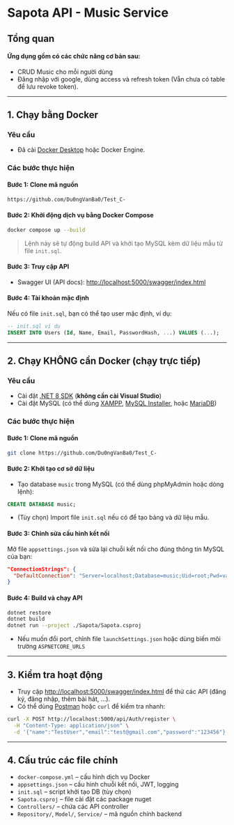 # Sapota API - Music Service

## Tổng quan

#### Ứng dụng gồm có các chức năng cơ bản sau:
- CRUD Music cho mỗi người dùng
- Đăng nhập với google, dùng access và refresh token (Vẫn chưa có table để lưu revoke token).

---

## 1. Chạy bằng Docker

### Yêu cầu

- Đã cài [Docker Desktop](https://www.docker.com/products/docker-desktop/) hoặc Docker Engine.

### Các bước thực hiện

#### **Bước 1:** Clone mã nguồn

```sh
https://github.com/Du0ngVanBa0/Test_C-
```

#### **Bước 2:** Khởi động dịch vụ bằng Docker Compose

```sh
docker compose up --build
```

> Lệnh này sẽ tự động build API và khởi tạo MySQL kèm dữ liệu mẫu từ file `init.sql`.

#### **Bước 3:** Truy cập API

- Swagger UI (API docs): [http://localhost:5000/swagger/index.html](http://localhost:5000/swagger/index.html)

#### **Bước 4:** Tài khoản mặc định

Nếu có file `init.sql`, bạn có thể tạo user mặc định, ví dụ:

```sql
-- init.sql ví dụ
INSERT INTO Users (Id, Name, Email, PasswordHash, ...) VALUES (...);
```

---

## 2. Chạy **KHÔNG cần Docker** (chạy trực tiếp)

### Yêu cầu

- Cài đặt [.NET 8 SDK](https://dotnet.microsoft.com/en-us/download/dotnet/8.0) (**không cần cài Visual Studio**)
- Cài đặt MySQL (có thể dùng [XAMPP](https://www.apachefriends.org/download.html), [MySQL Installer](https://dev.mysql.com/downloads/installer/), hoặc [MariaDB](https://mariadb.org/download/))

### Các bước thực hiện

#### **Bước 1:** Clone mã nguồn

```sh
git clone https://github.com/Du0ngVanBa0/Test_C-
```

#### **Bước 2:** Khởi tạo cơ sở dữ liệu

- Tạo database `music` trong MySQL (có thể dùng phpMyAdmin hoặc dòng lệnh):

```sql
CREATE DATABASE music;
```

- (Tùy chọn) Import file `init.sql` nếu có để tạo bảng và dữ liệu mẫu.

#### **Bước 3:** Chỉnh sửa cấu hình kết nối

Mở file `appsettings.json` và sửa lại chuỗi kết nối cho đúng thông tin MySQL của bạn:

```json
"ConnectionStrings": {
  "DefaultConnection": "Server=localhost;Database=music;Uid=root;Pwd=vanbao123;"
}
```

#### **Bước 4:** Build và chạy API

```sh
dotnet restore
dotnet build
dotnet run --project ./Sapota/Sapota.csproj
```

- Nếu muốn đổi port, chỉnh file `launchSettings.json` hoặc dùng biến môi trường `ASPNETCORE_URLS`

---

## 3. Kiểm tra hoạt động

- Truy cập [http://localhost:5000/swagger/index.html](http://localhost:5000/swagger/index.html) để thử các API (đăng ký, đăng nhập, thêm bài hát, ...).
- Có thể dùng [Postman](https://www.postman.com/downloads/) hoặc `curl` để kiểm tra nhanh:

```sh
curl -X POST http://localhost:5000/api/Auth/register \
  -H "Content-Type: application/json" \
  -d '{"name":"TestUser","email":"test@gmail.com","password":"123456"}'
```

---

## 4. Cấu trúc các file chính

- `docker-compose.yml` – cấu hình dịch vụ Docker
- `appsettings.json` – cấu hình chuỗi kết nối, JWT, logging
- `init.sql` – script khởi tạo DB (tùy chọn)
- `Sapota.csproj` – file cài đặt các package nuget
- `Controllers/` – chứa các API controller
- `Repository/`, `Model/`, `Service/` – mã nguồn chính backend
